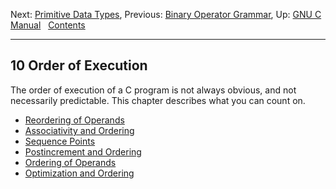 Next: [Primitive Data Types](Primitive-Types.md), Previous: [Binary
Operator Grammar](Binary-Operator-Grammar.md), Up: [GNU C
Manual](index.md)  
[Contents](index.md#SEC_Contents "Table of contents")  

------------------------------------------------------------------------


## 10 Order of Execution 


The order of execution of a C program is not always obvious, and not
necessarily predictable. This chapter describes what you can count on.

-   [Reordering of Operands](Reordering-of-Operands.md)
-   [Associativity and Ordering](Associativity-and-Ordering.md)
-   [Sequence Points](Sequence-Points.md)
-   [Postincrement and Ordering](Postincrement-and-Ordering.md)
-   [Ordering of Operands](Ordering-of-Operands.md)
-   [Optimization and Ordering](Optimization-and-Ordering.md)
